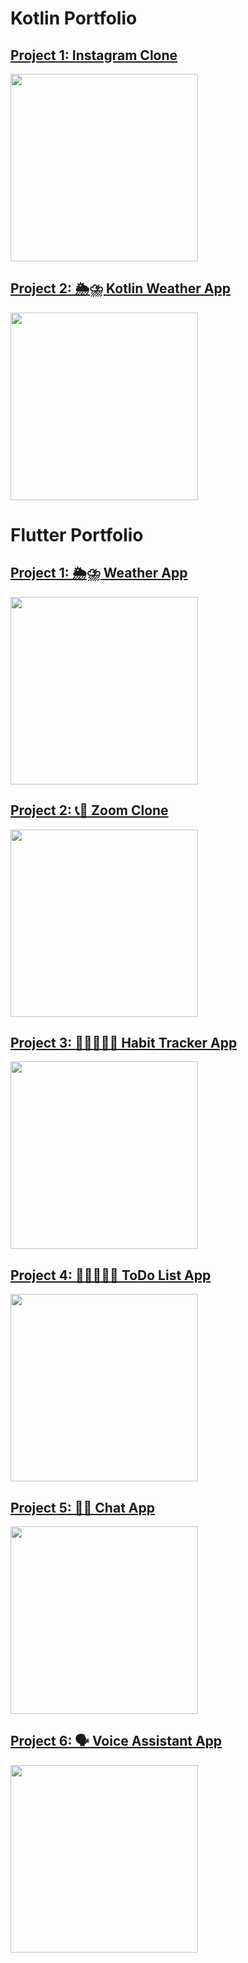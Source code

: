 # Kotlin Portfolio

## [Project 1: Instagram Clone](https://github.com/itsmohsin/InstagramClone) 
<img src="instagramClone.png" width="300">

## [Project 2: 🌦⛈ Kotlin Weather App](https://github.com/itsmohsin/kotlin_WeatherApp) 
<img src="kotlinWeatherApp.png" width="300">


# Flutter Portfolio

## [Project 1: 🌦⛈ Weather App](https://github.com/itsmohsin/weather_app) 
<img src="weatherAppiPhone.png" width="300">

## [Project 2:  📞🎥 Zoom Clone](https://github.com/itsmohsin/zoom_clone) 
<img src="zoomClone.png" width="300">

## [Project 3: 🚴🏽‍♂️🏃‍♂ Habit Tracker App](https://github.com/itsmohsin/habit_tracker)
<img src="HabitTracker.png" width="300">

## [Project 4: 🚴🏽‍♂️🏃‍♂ ToDo List App](https://github.com/itsmohsin/habit_tracker)
<img src="ToDoList.png" width="300">

## [Project 5: 💬💭 Chat App](https://github.com/itsmohsin/chatapp_firebase)
<img src="chatApp.png" width="300">

## [Project 6: 🗣️ Voice Assistant App](https://github.com/itsmohsin/chatapp_firebase)
<img src="voice_assistant.png" width="300">
